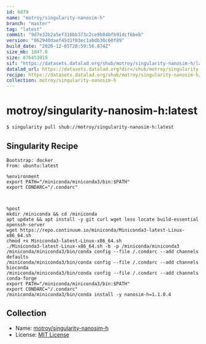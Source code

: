 ```yaml
---
id: 6879
name: "motroy/singularity-nanosim-h"
branch: "master"
tag: "latest"
commit: "9d7e32b2a5ef316bb373c2ce9b84bfb91dcf6beb"
version: "862940daef45d1f03ec1abdb30c60f89"
build_date: "2020-12-05T20:59:56.874Z"
size_mb: 1847.0
size: 876453919
sif: "https://datasets.datalad.org/shub/motroy/singularity-nanosim-h/latest/2020-12-05-9d7e32b2-862940da/862940daef45d1f03ec1abdb30c60f89.sif"
datalad_url: https://datasets.datalad.org?dir=/shub/motroy/singularity-nanosim-h/latest/2020-12-05-9d7e32b2-862940da/
recipe: https://datasets.datalad.org/shub/motroy/singularity-nanosim-h/latest/2020-12-05-9d7e32b2-862940da/Singularity
collection: motroy/singularity-nanosim-h
---
```


# motroy/singularity-nanosim-h:latest

```bash
$ singularity pull shub://motroy/singularity-nanosim-h:latest
```

## Singularity Recipe

```singularity
Bootstrap: docker
From: ubuntu:latest

%environment
export PATH="/miniconda/miniconda3/bin:$PATH"
export CONDARC="/.condarc"



%post
mkdir /miniconda && cd /miniconda
apt update && apt install -y git curl wget less locate build-essential openssh-server
wget https://repo.continuum.io/miniconda/Miniconda3-latest-Linux-x86_64.sh
chmod +x Miniconda3-latest-Linux-x86_64.sh 
./Miniconda3-latest-Linux-x86_64.sh -b -p /miniconda/miniconda3
/miniconda/miniconda3/bin/conda config --file /.condarc --add channels defaults
/miniconda/miniconda3/bin/conda config --file /.condarc --add channels bioconda
/miniconda/miniconda3/bin/conda config --file /.condarc --add channels conda-forge
export PATH="/miniconda/miniconda3/bin:$PATH"
export CONDARC="/.condarc"
/miniconda/miniconda3/bin/conda install -y nanosim-h=1.1.0.4
```

## Collection

 - Name: [motroy/singularity-nanosim-h](https://github.com/motroy/singularity-nanosim-h)
 - License: [MIT License](https://api.github.com/licenses/mit)


